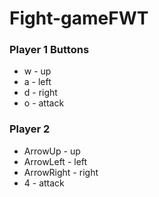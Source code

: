 # Fight-gameFWT
### Player 1 Buttons
- w - up
- a - left
- d - right
- o - attack

### Player 2 
- ArrowUp - up
- ArrowLeft - left
- ArrowRight - right
- 4 - attack
